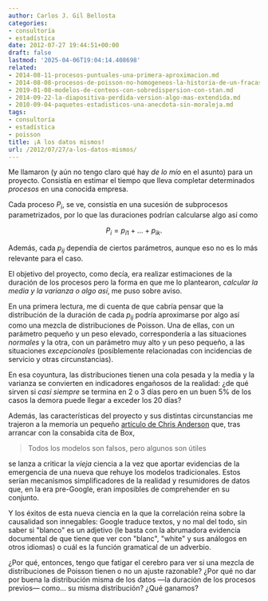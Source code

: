 ```yaml
---
author: Carlos J. Gil Bellosta
categories:
- consultoría
- estadística
date: 2012-07-27 19:44:51+00:00
draft: false
lastmod: '2025-04-06T19:04:14.408698'
related:
- 2014-08-11-procesos-puntuales-una-primera-aproximacion.md
- 2014-08-08-procesos-de-poisson-no-homogeneos-la-historia-de-un-fracaso.md
- 2019-01-08-modelos-de-conteos-con-sobredispersion-con-stan.md
- 2014-09-22-la-diapositiva-perdida-version-algo-mas-extendida.md
- 2010-09-04-paquetes-estadisticos-una-anecdota-sin-moraleja.md
tags:
- consultoría
- estadística
- poisson
title: ¡A los datos mismos!
url: /2012/07/27/a-los-datos-mismos/
---
```


Me llamaron (y aún no tengo claro qué hay _de lo mío_ en el asunto) para un proyecto. Consistía en estimar el tiempo que lleva completar determinados _procesos_ en una conocida empresa.

Cada proceso $P_i$, se ve, consistía en una sucesión de subprocesos parametrizados, por lo que las duraciones podrían calcularse algo así como

$$ P_i=p_{i1}+\dots+p_{ik}.$$

Además, cada $p_{ij}$ dependía de ciertos parámetros, aunque eso no es lo más relevante para el caso.

El objetivo del proyecto, como decía, era realizar estimaciones de la duración de los procesos pero la forma en que me lo plantearon, _calcular la media y la varianza o algo así_, me puso sobre aviso.

En una primera lectura, me di cuenta de que cabría pensar que la distribución de la duración de cada $p_{ij}$ podría aproximarse por algo así como una mezcla de distribuciones de Poisson. Una de ellas, con un parámetro pequeño y un peso elevado, correspondería a las situaciones _normales_ y la otra, con un parámetro muy alto y un peso pequeño, a las situaciones _excepcionales_ (posiblemente relacionadas con incidencias de servicio y otras circunstancias).

En esa coyuntura, las distribuciones tienen una cola pesada y la media y la varianza se convierten en indicadores engañosos de la realidad: ¿de qué sirven si _casi siempre_ se termina en 2 o 3 días pero en un buen 5% de los casos la demora puede llegar a exceder los 20 días?

Además, las características del proyecto y sus distintas circunstancias me trajeron a la memoria un pequeño [artículo de Chris Anderson](http://www.wired.com/science/discoveries/magazine/16-07/pb_theory/) que, tras arrancar con la consabida cita de Box,

>Todos los modelos son falsos, pero algunos son útiles

se lanza a criticar la _vieja_ ciencia a la vez que aportar evidencias de la emergencia de una nueva que rehuye los modelos tradicionales. Estos serían mecanismos simplificadores de la realidad y resumidores de datos que, en la era pre-Google, eran imposibles de comprehender en su conjunto.

Y los éxitos de esta nueva ciencia en la que la correlación reina sobre la causalidad son innegables: Google traduce textos, y no mal del todo, sin saber si "blanco" es un adjetivo (le basta con la abrumadora evidencia documental de que tiene que ver con "blanc", "white" y sus análogos en otros idiomas) o cuál es la función gramatical de un adverbio.

¿Por qué, entonces, tengo que fatigar el cerebro para ver si una mezcla de distribuciones de Poisson tienen o no un ajuste razonable? ¿Por qué no dar por buena la distribución misma de los datos —la duración de los procesos previos— como... su misma distribución? ¿Qué ganamos?